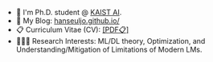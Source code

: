 - 👋 I'm Ph.D. student @ [KAIST AI](https://gsai.kaist.ac.kr).
- 🌱 My Blog: [hanseuljo.github.io/](https://hanseuljo.github.io)
- 📋 Curriculum Vitae (CV): [[PDF📋]](https://hanseuljo.github.io/files/Curriculum_Vitae__Hanseul_Cho.pdf)
- 👨🏻‍💻 Research Interests: ML/DL theory, Optimization, and Understanding/Mitigation of Limitations of Modern LMs.

<!---
HanseulJo/HanseulJo is a ✨ special ✨ repository because its `README.md` (this file) appears on your GitHub profile.
You can click the Preview link to take a look at your changes.
--->
